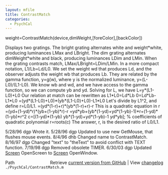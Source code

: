 ```yaml
---
layout: mfile
title: ContrastMatch
categories:
  - PsychCal
---
```


 weight=ContrastMatch\(device,dimWeight,\[foreColor\],\[backColor\]\)

 Displays two gratings. The bright grating alternates white and weight\*white,
 producing luminances LMax and LBright.
 The dim grating alternates dimWeight\*white and black, producing luminances
 LDim and LMin.
 When the grating contrasts match, LMax/LBright=LDim/LMin.
 In a more compact notation, L1/Lb=Ld/L0. We set the weight wd that produces
 Ld, and the observer adjusts the weight wb that produces Lb. They are related
 by the gamma function, y=g\(w\), where y is the normalized luminance,
 y=\(L\-L0\)/\(L1\-L0\). We know wb and wd, and we have access to the gamma function,
 so we can compute yb and yd. Solving for L, we have
    L=y\*\(L1\-L0\)\+L0
 Our relation at match can be rewritten as
    L1\*L0=Ld\*Lb
    0=Ld\*Lb\-L1\*L0
    =\(yd\*\(L1\-L0\)\+L0\)\*\(yb\*\(L1\-L0\)\+L0\)\-L1\*L0
    Let's divide by L1^2, and define r=L0/L1.
    =\(yd\*\(1\-r\)\+r\)\*\(yb\*\(1\-r\)\+r\)\-r
    This is a quadratic equation in r
    =\(yd\+\(1\-yd\)\*r\)\*\(yb\+\(1\-yb\)\*r\)\-r
    =yd\*yb\+\(yb\*\(1\-yd\)\+yd\*\(1\-yb\)\-1\)\*r\+\(1\-yd\)\*\(1\-yb\)\*r^2
    c=\[\(1\-yd\)\*\(1\-yb\) yb\*\(1\-yd\)\+yd\*\(1\-yb\)\-1 yd\*yb\]; % coefficients of quadratic polynomial
    r=roots\(c\)
 The answer, r, is the desired ratio of L0/L1.

 5/28/96 dgp  Wrote it.
 5/28/96 dgp  Updated to use new GetMouse, that flushes mouse events.
 8/4/96  dhb  Changed name to ContrastMatch.
 8/16/97 dgp  Changed "text" to "theText" to avoid conflict with TEXT function.
 7/19/98 dgp  Removed obsolete TIMER.
 6/30/03 dgp Updated [Screen](/docs/Screen) OpenScreen to [Screen](/docs/Screen) OpenWindow.


<div class="code_header" style="text-align:right;">
  <span style="float:left;">Path&nbsp;&nbsp;</span> <span class="counter">Retrieve <a href=
  "https://raw.github.com/Psychtoolbox-3/Psychtoolbox-3/beta/./PsychCal/ContrastMatch.m">current version from GitHub</a> | View <a href=
  "https://github.com/Psychtoolbox-3/Psychtoolbox-3/commits/beta/./PsychCal/ContrastMatch.m">changelog</a></span>
</div>
<div class="code">
  <code>./PsychCal/ContrastMatch.m</code>
</div>
